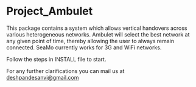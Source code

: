 # Project_Ambulet
This package contains a system which allows vertical handovers across various heterogeneous networks. Ambulet will select the best network at any given point of time, thereby allowing the user to always remain connected. SeaMo currently works for 3G and WiFi networks.

Follow the steps in INSTALL file to start.

For any further clarifications you can mail us at
deshpandesanvi@gmail.com
